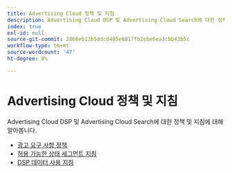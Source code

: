 ```yaml
---
title: Advertising Cloud 정책 및 지침
description: Advertising Cloud DSP 및 Advertising Cloud Search에 대한 정책 및 지침에 대해 알아봅니다.
index: true
exl-id: null
source-git-commit: 2866eb13b5ddcd485e6817fb2ebe6ea3cbb43b5c
workflow-type: tm+mt
source-wordcount: '47'
ht-degree: 0%

---
```


# Advertising Cloud 정책 및 지침

Advertising Cloud DSP 및 Advertising Cloud Search에 대한 정책 및 지침에 대해 알아봅니다.

* [광고 요구 사항 정책](/help/policies/ad-requirements-policy.md)
* [허용 가능한 상태 세그먼트 지침](/help/policies/health-segment-guidelines.md)
* [DSP 데이터 사용 지침](/help/policies/data-usage-guidelines.md)
